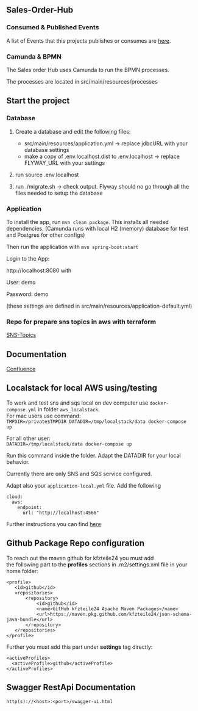 ## Sales-Order-Hub

### Consumed & Published Events 

A list of Events that this projects publishes or consumes are [here](https://kfzteile24.atlassian.net/wiki/x/NgB9Y).

### Camunda & BPMN

The Sales order Hub uses Camunda to run the BPMN processes.

The processes are located in src/main/resources/processes

## Start the project

### Database

1. Create a database and edit the following files:
    * src/main/resources/application.yml -> replace jdbcURL with your database settings
    * make a copy of .env.localhost.dist to .env.localhost -> replace FLYWAY_URL with your settings
    
2. run source .env.localhost
3. run ./migrate.sh -> check output. Flyway should no go through all the files needed to setup the database

### Application

To install the app, run ```mvn clean package```. This installs all needed dependencies. (Camunda runs with local H2 (memory) database for test and Postgres for other configs)

Then run the application with ```mvn spring-boot:start``` 

Login to the App:

http://localhost:8080 with
 
User: demo

Password: demo

(these settings are defined in src/main/resources/application-default.yml)

### Repo for prepare sns topics in aws with terraform

[SNS-Topics](https://github.com/kfzteile24/soh-sns-topics)

## Documentation

[Confluence](https://kfzteile24.atlassian.net/wiki/spaces/IT/pages/574554350/Sales+Order+Hub)

## Localstack for local AWS using/testing
To work and test sns and sqs local on dev computer use `docker-compose.yml` in folder `aws_localstack`.  
For mac users use command:  
<code>TMPDIR=/private$TMPDIR DATADIR=/tmp/localstack/data docker-compose up</code>

For all other user:  
<code>DATADIR=/tmp/localstack/data docker-compose up</code>

Run this command inside the folder.
Adapt the DATADIR for your local behavior.

Currently there are only SNS and SQS service configured.

Adapt also your `application-local.yml` file. Add the following

```
cloud:
  aws:
    endpoint:
      url: "http://localhost:4566"
```

Further instructions you can find [here](aws_localstack/README.md)

## Github Package Repo configuration
To reach out the maven github for kfzteile24 you must add  
the following part to the **profiles** sections in .m2/settings.xml file in your home folder:
```
<profile>
   <id>github</id>
   <repositories>
       <repository>
           <id>github</id>
           <name>GitHub kfzteile24 Apache Maven Packages</name>
           <url>https://maven.pkg.github.com/kfzteile24/json-schema-java-bundle</url>
       </repository>
   </repositories>
</profile>
```

Further you must add this part under **settings** tag directly:
```
<activeProfiles>
  <activeProfile>github</activeProfile>
</activeProfiles>
```

## Swagger RestApi Documentation
```
http(s)://<host>:<port>/swagger-ui.html
```
